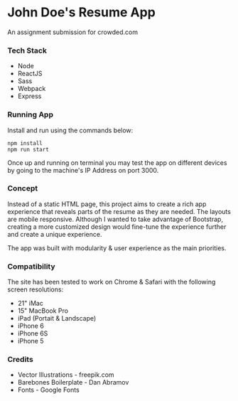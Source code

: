 John Doe's Resume App
=====================

An assignment submission for crowded.com


### Tech Stack

* Node
* ReactJS
* Sass
* Webpack
* Express


### Running App

Install and run using the commands below:

```
npm install
npm run start
```

Once up and running on terminal you may test the app on different devices by going to the machine's IP Address on port 3000.


### Concept

Instead of a static HTML page, this project aims to create a rich app experience that reveals parts of the resume as they are needed. The layouts are mobile responsive. Although I wanted to take advantage of Bootstrap, creating a more customized design would fine-tune the experience further and create a unique experience.

The app was built with modularity & user experience as the main priorities.


### Compatibility

The site has been tested to work on Chrome & Safari with the following screen resolutions:

* 21" iMac
* 15" MacBook Pro
* iPad (Portait & Landscape)
* iPhone 6
* iPhone 6S
* iPhone 5

### Credits

* Vector Illustrations - freepik.com
* Barebones Boilerplate - Dan Abramov
* Fonts - Google Fonts